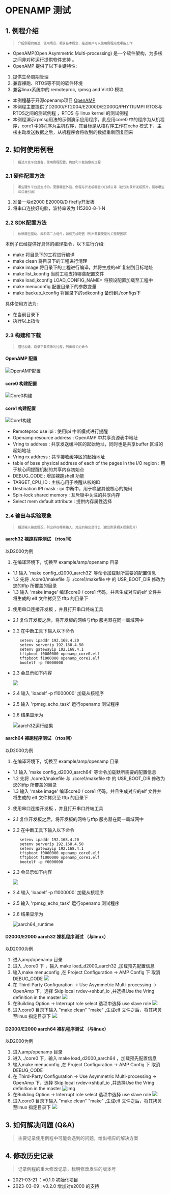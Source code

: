 # OPENAMP 测试

## 1. 例程介绍

> <font size="1">介绍例程的用途，使用场景，相关基本概念，描述用户可以使用例程完成哪些工作 </font><br />

- OpenAMP(Open Asymmetric Multi-processing) 是一个软件架构，为多核之间非对称运行提供软件支持 。
- OpenAMP 提供了以下关键特性:

1. 提供生命周期管理
2. 兼容裸跑、RTOS等不同的软件环境
3. 兼容linux系统中的 remoteproc, rpmsg and VirtIO 模块

- 本例程基于开源openamp项目
  [OpenAMP](https://github.com/OpenAMP/open-amp.git)
- 本例程主要提供了D2000/FT2004/E2000D/E2000Q/PHYTIUMPI RTOS与RTOS之间的测试例程 ，RTOS 与 linux kernel 的测试例程
- 本例程演示rpmsg用法的示例演示应用程序。此应用core0 中的程序为从机程序，core1 中的程序为主机程序，其目标是从核程序工作在echo 模式下，主核主动发送数据之后，从机程序会将收到的数据重新回复回来

## 2. 如何使用例程

> <font size="1">描述开发平台准备，使用例程配置，构建和下载镜像的过程 </font><br />

### 2.1 硬件配置方法

> <font size="1">哪些硬件平台是支持的，需要哪些外设，例程与开发板哪些IO口相关等（建议附录开发板照片，展示哪些IO口被引出）</font><br />

1. 准备一块d2000 E2000Q/D firefly开发板
2. 将串口连接好电脑，波特率设为 115200-8-1-N

### 2.2 SDK配置方法

> <font size="1">依赖哪些驱动、库和第三方组件，如何完成配置（列出需要使能的关键配置项）</font><br />

本例子已经提供好具体的编译指令，以下进行介绍:
- make 将目录下的工程进行编译
- make clean  将目录下的工程进行清理
- make image   将目录下的工程进行编译，并将生成的elf 复制到目标地址
- make list_kconfig 当前工程支持哪些配置文件
- make load_kconfig LOAD_CONFIG_NAME=<kconfig configuration files>  将预设配置加载至工程中
- make menuconfig   配置目录下的参数变量
- make backup_kconfig 将目录下的sdkconfig 备份到./configs下

具体使用方法为:
- 在当前目录下
- 执行以上指令

### 2.3 构建和下载

> <font size="1">描述构建、烧录下载镜像的过程，列出相关的命令 </font><br />

#### OpenAMP 配置

![OpenAMP配置](./figs/OpenAmpConfig.png)

#### core0 构建配置

![Core0构建](figs/Core0_BUILD_.png)

#### core1 构建配置

![Core1构建](figs/Core1_BUILD_.png)

- Remoteproc use ipi       : 使用ipi 中断模式进行提醒
- Openamp resource address : OpenAMP 中共享资源表中地址
- Vring tx address         : 共享发送缓冲区的起始地址，同时也是共享buffer 区域的起始地址
- Vring rx address         : 共享接收缓冲区的起始地址
- table of base physical address of each of the pages in the I/O region : 用于核心间提醒机制的共享内存初始点
- DEBUG_CODE                         : 增加裸跑shell 功能
- TARGET_CPU_ID : 主核心用于唤醒从核的ID
- Destination IPI mask               : ipi 中断中，用于唤醒其他核心的掩码
- Spin-lock shared memory            : 互斥锁中关注的共享内存
- Select mem default attribute       : 提供内存属性选择

### 2.4 输出与实验现象

> <font size="1">描述输入输出情况，列出存在哪些输入，对应的输出是什么（建议附录相关现象图片）</font><br />

#### aarch32 裸跑程序测试 （rtos间）
以D2000为例
1. 在编译环境下，切换至 example/amp/openamp 目录
- 1.1 输入 'make config_d2000_aarch32' 等命令加载默所需要的配置信息
- 1.2 先将 ./core0/makefile 与 ./core1/makefile 中 的 USR_BOOT_DIR 修改为您的tftp 所覆盖的目录
- 1.3 输入 'make image' 编译core0 / core1 代码，并且生成对应的elf 文件并将生成的 elf 文件拷贝至 tftp 的目录下
2. 使用串口连接开发板 ，并且打开串口终端工具
- 2.1 复位开发板之后，将开发板的网络与tftp 服务器在同一局域网中
- 2.2 在中断工具下输入以下命令

   ```
      setenv ipaddr 192.168.4.20    
      setenv serverip 192.168.4.50   
      setenv gatewayip 192.168.4.1  
      tftpboot f0000000 openamp_core0.elf  
      tftpboot f1000000 openamp_core1.elf  
      bootelf -p f0000000          
   ```

- 2.3 会显示如下内容

   ![](./figs/d2000_aarch32_openamp_startup.png)

- 2.4 输入 'loadelf -p f1000000' 加载从核程序
- 2.5 输入 'rpmsg_echo_task' 运行openamp 测试程序
- 2.6 结果显示为

   ![aarch32运行结果](figs/aarch32_runtime.png)

#### aarch64 裸跑程序测试 （rtos间）
以D2000为例
1. 在编译环境下，切换至 example/amp/openamp 目录
- 1.1 输入 'make config_d2000_aarch64' 等命令加载默所需要的配置信息
- 1.2 先将 ./core0/makefile 与 ./core1/makefile 中 的 USR_BOOT_DIR 修改为您的tftp 所覆盖的目录
- 1.3 输入 'make image' 编译core0 / core1 代码，并且生成对应的elf 文件并将生成的 elf 文件拷贝至 tftp 的目录下
2. 使用串口连接开发板 ，并且打开串口终端工具
- 2.1 复位开发板之后，将开发板的网络与tftp 服务器在同一局域网中
- 2.2 在中断工具下输入以下命令

   ```
      setenv ipaddr 192.168.4.20    
      setenv serverip 192.168.4.50   
      setenv gatewayip 192.168.4.1  
      tftpboot f0000000 openamp_core0.elf  
      tftpboot f1000000 openamp_core1.elf  
      bootelf -p f0000000          
   ```

- 2.3 会显示如下内容

   ![](./figs/d2000_aarch64_openamp_startup.png)

- 2.4 输入 'loadelf -p f1000000' 加载从核程序
- 2.5 输入 'rpmsg_echo_task' 运行openamp 测试程序
- 2.6 结果显示为

   ![aarch64_runtime](figs/aarch64_runtime.png)

#### D2000/E2000 aarch32 裸机程序测试 （与linux）
以D2000为例
1. 进入amp/openamp 目录
2. 进入 ./core0 下 ，输入 make load_d2000_aarch32 ,加载预先配置信息
3. 输入make menuconfig  ,在 Project Configuration → AMP Config 下 取消 DEBUG_CODE
   ![](./figs/freertos_openamp_d2000_config.png)
4. 在 Third-Party Configuration → Use Asymmetric Multi-processing → OpenAmp 下，选择 Skip local rvdev->shbuf_io ,并选择Use the Vring definition in the master
   ![](./figs/freertos_openamp_d2000_aarch32_ampconfig.png)
5. 在Building Option → Interrupt role select  选项中选择 use slave role
   ![](./figs/interrupt_set.png)
6. 进入core0 目录下输入 "make clean"  "make" ,生成elf 文件之后，将其拷贝至linux 指定目录下
   ![](./figs/d2000_linux_reasult.png)

#### D2000/E2000 aarch64 裸机程序测试 （与linux）
以D2000为例
1. 进入amp/openamp 目录
2. 进入 ./core0 下，输入 make load_d2000_aarch64 ，加载预先配置信息
3. 输入make menuconfig  ,在 Project Configuration → AMP Config 下 取消 DEBUG_CODE
4. 在 Third-Party Configuration → Use Asymmetric Multi-processing → OpenAmp 下，选择 Skip local rvdev->shbuf_io ,并选择Use the Vring definition in the master
   ![img](./figs/freertos_openamp_d2000_aarch32_ampconfig.png)
5. 在Building Option → Interrupt role select  选项中选择 use slave role
   ![](./figs/interrupt_set.png)
6. 进入core0 目录下输入 "make clean"  "make" ,生成elf 文件之后，将其拷贝至linux 指定目录下
   ![](./figs/d2000_linux_reasult.png)

## 3. 如何解决问题 (Q&A)
> 主要记录使用例程中可能会遇到的问题，给出相应的解决方案

## 4. 修改历史记录
> 记录例程的重大修改记录，标明修改发生的版本号

- 2021-03-21 ：v0.1.0 初始化项目
- 2023-03-09 : v0.2.0 增加对e2000 的支持
